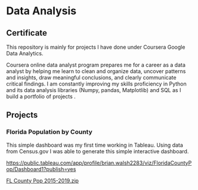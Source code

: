 # Data Analysis

## Certificate

This repository is mainly for projects I have done under Coursera Google Data Analytics.

Coursera online data analyst program prepares me for a career as a data analyst by helping me learn to clean and organize data, uncover patterns and insights, draw meaningful conclusions, and clearly communicate critical findings. I am constantly improving my skills proficiency in Python and its data analysis libraries (Numpy, pandas, Matplotlib) and SQL as I build a portfolio of projects .

## Projects

### Florida Population by County
This simple dashboard was my first time working in Tableau. Using data from Census.gov I was able to generate this simple interactive dashboard. 

https://public.tableau.com/app/profile/brian.walsh2283/viz/FloridaCountyPop/Dashboard1?publish=yes

[FL County Pop 2015-2019.zip](https://github.com/Brian-Walsh-0396/Data-Analysis/files/9214784/FL.County.Pop.2015-2019.zip)

